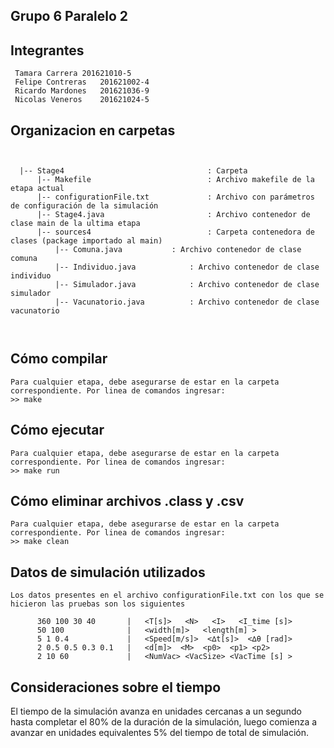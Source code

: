 ## Grupo 6 Paralelo 2

## Integrantes
     Tamara Carrera	201621010-5
     Felipe Contreras	201621002-4
     Ricardo Mardones 	201621036-9
     Nicolas Veneros 	201621024-5
## Organizacion en carpetas


<pre><code>

  |-- Stage4                                : Carpeta
      |-- Makefile                          : Archivo makefile de la etapa actual
      |-- configurationFile.txt             : Archivo con parámetros de configuración de la simulación
      |-- Stage4.java                       : Archivo contenedor de clase main de la ultima etapa
      |-- sources4                          : Carpeta contenedora de clases (package importado al main)
       	  |-- Comuna.java		    : Archivo contenedor de clase comuna
       	  |-- Individuo.java		    : Archivo contenedor de clase individuo
       	  |-- Simulador.java		    : Archivo contenedor de clase simulador
       	  |-- Vacunatorio.java		    : Archivo contenedor de clase vacunatorio


</code></pre>

## Cómo compilar
	Para cualquier etapa, debe asegurarse de estar en la carpeta
    correspondiente. Por linea de comandos ingresar:
	>> make

## Cómo ejecutar
	Para cualquier etapa, debe asegurarse de estar en la carpeta
    correspondiente. Por linea de comandos ingresar:
	>> make run

## Cómo eliminar archivos .class y .csv
    Para cualquier etapa, debe asegurarse de estar en la carpeta
    correspondiente. Por linea de comandos ingresar:
    >> make clean


  ## Datos de simulación utilizados
    Los datos presentes en el archivo configurationFile.txt con los que se hicieron las pruebas son los siguientes

          360 100 30 40       |   <T[s]>   <N>   <I>   <I_time [s]>
          50 100              |   <width[m]>   <length[m] >
          5 1 0.4             |   <Speed[m/s]>  <∆t[s]>  <∆θ [rad]>
          2 0.5 0.5 0.3 0.1   |   <d[m]>  <M>  <p0>  <p1> <p2>
          2 10 60             |   <NumVac> <VacSize> <VacTime [s] >


## Consideraciones sobre el tiempo


El tiempo  de la simulación avanza en unidades cercanas a un
segundo hasta  completar el 80% de la duración de la simulación, luego comienza a avanzar en unidades equivalentes 5% del tiempo de total de  simulación.
